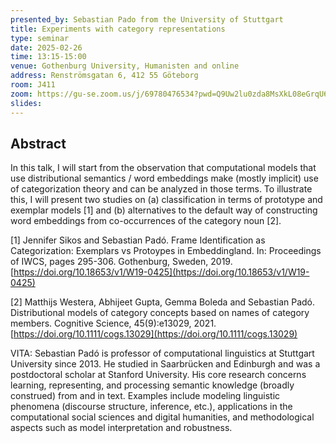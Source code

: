 ```yaml
---
presented_by: Sebastian Pado from the University of Stuttgart
title: Experiments with category representations
type: seminar
date: 2025-02-26
time: 13:15-15:00
venue: Gothenburg University, Humanisten and online
address: Renströmsgatan 6, 412 55 Göteborg
room: J411
zoom: https://gu-se.zoom.us/j/69780476534?pwd=Q9Uw2lu0zda8MsXkL08eGrqU64DMpp.1
slides:
---
```


## Abstract

In this talk, I will start from the observation that computational models that use distributional semantics / word embeddings make (mostly implicit) use of categorization theory and can be analyzed in those terms. To illustrate this, I will present two studies on (a) classification in terms of prototype and exemplar models [1] and (b) alternatives to the default way of constructing word embeddings from co-occurrences of the category noun [2].

[1] Jennifer Sikos and Sebastian Padó.
Frame Identification as Categorization: Exemplars vs Protoypes in Embeddingland. 
In: Proceedings of IWCS, pages 295-306. Gothenburg, Sweden, 2019.
[https://doi.org/10.18653/v1/W19-0425](https://doi.org/10.18653/v1/W19-0425)

[2] Matthijs Westera, Abhijeet Gupta, Gemma Boleda and Sebastian Padó.
Distributional models of category concepts based on names of category members. 
Cognitive Science, 45(9):e13029, 2021.
[https://doi.org/10.1111/cogs.13029](https://doi.org/10.1111/cogs.13029)

VITA: Sebastian Padó is professor of computational linguistics at Stuttgart University since 2013. He studied in Saarbrücken and Edinburgh and was a postdoctoral scholar at Stanford University.  His core research concerns learning, representing, and processing semantic knowledge (broadly construed) from and in text. Examples include modeling linguistic phenomena (discourse structure, inference, etc.), applications in the computational social sciences and digital humanities, and methodological aspects such as model interpretation and robustness.

